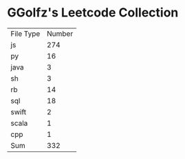 # GGolfz's Leetcode Collection

<table><tr><td>File Type</td><td>Number</td></tr><tr><td>js</td><td>274</td></tr><tr><td>py</td><td>16</td></tr><tr><td>java</td><td>3</td></tr><tr><td>sh</td><td>3</td></tr><tr><td>rb</td><td>14</td></tr><tr><td>sql</td><td>18</td></tr><tr><td>swift</td><td>2</td></tr><tr><td>scala</td><td>1</td></tr><tr><td>cpp</td><td>1</td></tr><tr><td>Sum</td><td>332</td></tr></table>